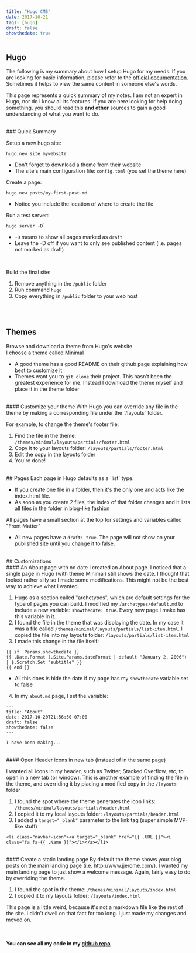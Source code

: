 ```yaml
---
title: "Hugo CMS"
date: 2017-10-21
tags: [hugo]
draft: false
showthedate: true
---
```


## Hugo

The following is my summary about how I setup Hugo for my needs.  If you are looking for basic information, please refer to the <a href="https://gohugo.io/documentation/" target="`_blank`">official documentation</a>.  Sometimes it helps to view the same content in someone else's words.

This page represents a quick summary of my notes.  I am not an expert in Hugo, nor do I know all its features.  If you are here looking for help doing something, you should read this **and other** sources to gain a good understanding of what you want to do.

<br/>
### Quick Summary

Setup a new hugo site:
  ```
  hugo new site mywebsite
  ```
  * Don't forget to download a theme from their website
  * The site's main configuration file: `config.toml` (you set the theme here)

Create a page:
  ```
  hugo new posts/my-first-post.md
  ```
  * Notice you include the location of where to create the file   

Run a test server:
  ```
  hugo server -D`   
  ```
  * `-D` means to show all pages marked as `draft`
  * Leave the -D off if you want to only see published content (i.e. pages not marked as draft)   
  <br/>

Build the final site:

  1. Remove anything in the `/public` folder
  2. Run command `hugo`
  3. Copy everything in `/public` folder to your web host

<br/><br/>

## Themes

Browse and download a theme from Hugo's website.   
I choose a theme called <a href="https://github.com/calintat/minimal/" target="`_blank`">Minimal</a>

* A good theme has a good README on their github page explaining how best to customize it
* Themes want you to `git clone` their project.  This hasn't been the greatest experience for me.  Instead I download the theme myself and place it in the theme folder

<br/>
#### Customize your theme
With Hugo you can override any file in the theme by making a corresponding file under the `/layouts` folder.

For example, to change the theme's footer file:

1. Find the file in the theme: `/themes/minimal/layouts/partials/footer.html`
2. Copy it to your layouts folder: `/layouts/partials/footer.html`
3. Edit the copy in the layouts folder
4. You're done!

<br/>
## Pages
Each page in Hugo defaults as a `list` type.

* If you create one file in a folder, then it's the only one and acts like the index.html file.  
* As soon as you create 2 files, the index of that folder changes and it lists all files in the folder in blog-like fashion

All pages have a small section at the top for settings and variables called "Front Matter"

* All new pages have a `draft: true`.  The page will not show on your published site until you change it to false.

<br/>
## Customizations

<br/>
#### An About page with no date
I created an About page.  I noticed that a single page in Hugo (with theme Minimal) still shows the date.  I thought that looked rather silly so I made some modifications.  This might not be the best way to achieve what I wanted.

1. Hugo as a section called "archetypes", which are default settings for the type of pages you can build.  I modified my `/archetypes/default.md` to include a new variable: `showthedate: true`.  Every new page I make has this variable in it.
2. I found the file in the theme that was displaying the date.  In my case it was a file called `/themes/minimal/layouts/partials/list-item.html`.  I copied the file into my layouts folder: `/layouts/partials/list-item.html`
3. I made this change in the file itself:

  ```
  {{ if .Params.showthedate }}
  {{ .Date.Format (.Site.Params.dateFormat | default "January 2, 2006") | $.Scratch.Set "subtitle" }}
  {{ end }}
  ```
  * All this does is hide the date if my page has my `showthedate` variable set to false

4. In my `about.md` page, I set the variable:

  ```
  ---
  title: "About"
  date: 2017-10-20T21:56:50-07:00
  draft: false
  showthedate: false
  ---

  I have been making...
  ```

<br/>
#### Open Header icons in new tab
(instead of in the same page)

I wanted all icons in my header, such as Twitter, Stacked Overflow, etc, to open in a new tab (or window).  This is another example of finding the file in the theme, and overriding it by placing a modified copy in the `/layouts` folder

1. I found the spot where the theme generates the icon links: `/themes/minimal/layouts/partials/header.html`
2. I copied it to my local layouts folder: `/layouts/partials/header.html`
3. I added a `target="_blank"` parameter to the link tag (super simple MVP-like stuff)

  ```
  <li class="navbar-icon"><a target="_blank" href="{{ .URL }}"><i class="fa fa-{{ .Name }}"></i></a></li>
  ```
<br/>
#### Create a static landing page
By default the theme shows your blog posts on the main landing page (i.e. http://www.jjerome.com/).  I wanted my main landing page to just show a welcome message.  Again, fairly easy to do by overriding the theme.

1. I found the spot in the theme: `/themes/minimal/layouts/index.html`
2. I copied it to my layouts folder: `/layouts/index.html`

This page is a little weird, because it's not a markdown file like the rest of the site.  I didn't dwell on that fact for too long.  I just made my changes and moved on.

<br/><br/>
**You can see all my code in my <a href="https://github.com/jjerome00/jjerome.hugo" target="_blank">github repo</a>**
